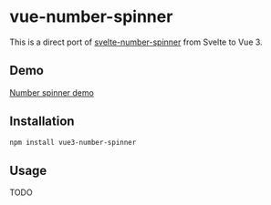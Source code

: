# vue-number-spinner

This is a direct port of [svelte-number-spinner](https://github.com/bohnacker/svelte-number-spinner) from Svelte to Vue 3.

## Demo

[Number spinner demo](https://the-source.de/vue3-number-spinner/)

## Installation

```bash
npm install vue3-number-spinner
```

## Usage

TODO
